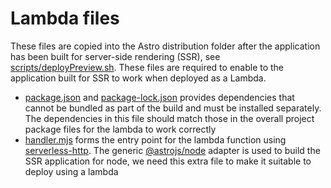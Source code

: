 # Lambda files

These files are copied into the Astro distribution folder after the application has been built for server-side rendering (SSR), see [scripts/deployPreview.sh](../scripts/deployPreview.sh). These files are required to enable to the application built for SSR to work when deployed as a Lambda.
 - [package.json](./package.json) and [package-lock.json](./package-lock.json) provides dependencies that cannot be bundled as part of the build and must be installed separately. The dependencies in this file should match those in the overall project package files for the lambda to work correctly
 - [handler.mjs](./handler.mjs) forms the entry point for the lambda function using [serverless-http](https://www.npmjs.com/package/serverless-http/v/3.0.1). The generic [@astrojs/node](https://docs.astro.build/en/guides/integrations-guide/node/) adapter is used to build the SSR application for node, we need this extra file to make it suitable to deploy using a lambda